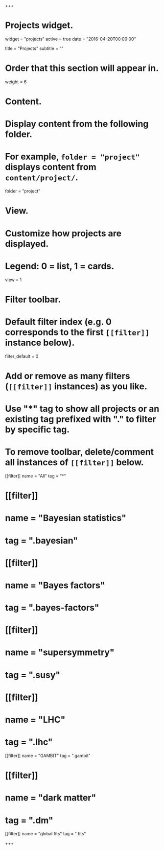 +++
# Projects widget.
widget = "projects"
active = true
date = "2016-04-20T00:00:00"

title = "Projects"
subtitle = ""

# Order that this section will appear in.
weight = 6

# Content.
# Display content from the following folder.
# For example, `folder = "project"` displays content from `content/project/`.
folder = "project"

# View.
# Customize how projects are displayed.
# Legend: 0 = list, 1 = cards.
view = 1

# Filter toolbar.

# Default filter index (e.g. 0 corresponds to the first `[[filter]]` instance below).
filter_default = 0

# Add or remove as many filters (`[[filter]]` instances) as you like.
# Use "*" tag to show all projects or an existing tag prefixed with "." to filter by specific tag.
# To remove toolbar, delete/comment all instances of `[[filter]]` below.

[[filter]]
  name = "All"
  tag = "*"

# [[filter]]
#   name = "Bayesian statistics"
#   tag = ".bayesian"
  
# [[filter]]
#   name = "Bayes factors"
#   tag = ".bayes-factors"

# [[filter]]
#   name = "supersymmetry"
#   tag = ".susy"
  
# [[filter]]
#   name = "LHC"
#   tag = ".lhc"

[[filter]]
  name = "GAMBIT"
  tag = ".gambit"
  
# [[filter]]
#   name = "dark matter"
#   tag = ".dm"

[[filter]]
  name = "global fits"
  tag = ".fits"

+++

